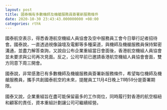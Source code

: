 ```yaml
---
layout: post
title: 國泰稱有多數機師及機艙服務員簽署新服務條件
date: 2020-10-30 23:43:43.000000000 +08:00
categories: rthk
---
```


國泰航空表示，得悉香港航空機組人員協會及空中服務員工會今日舉行記者招待會。國泰說，一直透過視像論壇及電郵等多種渠道，與機師及機艙服務員保持緊密溝通，並盡力解答查詢，又說自公布企業重組當日會面後，香港航空機組人員協會並未要求與公司再次見面。反之，公司早前已邀請香港航空機組人員協會會面，雙方同意下周三開會。

國泰說，非常感激已有多數機師及機艙服務員簽署新服務條件，希望每位機師及機艙服務員，攜手共創國泰航空的未來，提醒員工11月4日晚上11時59分是簽署期限。

國泰又說，企業重組旨在盡可能保留最多的工作崗位，同時履行對香港的航空樞紐和顧客的責任，資本重組計劃讓公司可繼續經營。
